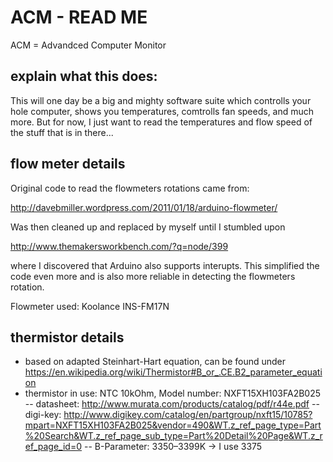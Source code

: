 # ACM - READ ME
ACM = Advandced Computer Monitor

## explain what this does:
This will one day be a big and mighty software suite which controlls your hole computer, shows you temperatures, comtrolls fan speeds, and much more. But for now, I just want to read the temperatures and flow speed of the stuff that is in there...

## flow meter details

Original code to read the flowmeters rotations came from:

<http://davebmiller.wordpress.com/2011/01/18/arduino-flowmeter/>

Was then cleaned up and replaced by myself until I stumbled upon

http://www.themakersworkbench.com/?q=node/399

where I discovered that Arduino also supports interupts. This simplified 
the code even more and is also more reliable in detecting the flowmeters 
rotation. 

Flowmeter used:
Koolance INS-FM17N

## thermistor details
- based on adapted Steinhart-Hart equation, can be found under https://en.wikipedia.org/wiki/Thermistor#B_or_.CE.B2_parameter_equation
- thermistor in use: NTC 10kOhm, Model number: NXFT15XH103FA2B025
-- datasheet: http://www.murata.com/products/catalog/pdf/r44e.pdf
-- digi-key: http://www.digikey.com/catalog/en/partgroup/nxft15/10785?mpart=NXFT15XH103FA2B025&vendor=490&WT.z_ref_page_type=Part%20Search&WT.z_ref_page_sub_type=Part%20Detail%20Page&WT.z_ref_page_id=0
-- B-Parameter: 3350–3399K -> I use 3375
